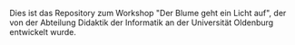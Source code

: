 Dies ist das Repository zum Workshop "Der Blume geht ein Licht auf", der von der Abteilung Didaktik der Informatik an der Universität Oldenburg entwickelt wurde.